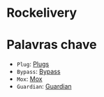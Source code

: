 # Rockelivery

# Palavras chave
- `Plug`: [Plugs](https://hexdocs.pm/plug/Plug.Router.html)
- `Bypass`: [Bypass](https://elixirschool.com/pt/lessons/testing/bypass)
- `Mox`: [Mox](https://github.com/dashbitco/mox)
- `Guardian`: [Guardian](https://github.com/ueberauth/guardian)
